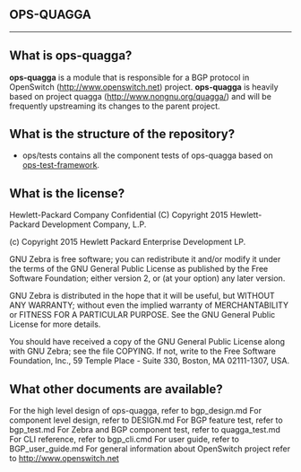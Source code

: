 OPS-QUAGGA
----------

----------

What is ops-quagga?
-------------------

**ops-quagga** is a module that is responsible for a BGP protocol in OpenSwitch (http://www.openswitch.net) project.
**ops-quagga** is heavily based on project quagga (http://www.nongnu.org/quagga/) and will be frequently upstreaming its changes to the parent project.

What is the structure of the repository?
----------------------------------------

 - ops/tests contains all the component tests of ops-quagga based on [ops-test-framework](http://git.openswitch.net/openswitch/ops-test-framework).

What is the license?
-------------------

Hewlett-Packard Company Confidential (C)
Copyright 2015 Hewlett-Packard Development Company, L.P.

(c) Copyright 2015 Hewlett Packard Enterprise Development LP.

GNU Zebra is free software; you can redistribute it and/or modify it
under the terms of the GNU General Public License as published by the
Free Software Foundation; either version 2, or (at your option) any
later version.

GNU Zebra is distributed in the hope that it will be useful, but
WITHOUT ANY WARRANTY; without even the implied warranty of
MERCHANTABILITY or FITNESS FOR A PARTICULAR PURPOSE.  See the GNU
General Public License for more details.

You should have received a copy of the GNU General Public License
along with GNU Zebra; see the file COPYING.  If not, write to the Free
Software Foundation, Inc., 59 Temple Place - Suite 330, Boston, MA
02111-1307, USA.

What other documents are available?
-------------------------------------------
For the high level design of ops-quagga, refer to bgp_design.md
For component level design, refer to DESIGN.md
For BGP feature test, refer to bgp_test.md
For Zebra and BGP component test, refer to quagga_test.md
For CLI reference, refer to bgp_cli.cmd
For user guide, refer to BGP_user_guide.md
For general information about OpenSwitch project refer to http://www.openswitch.net
